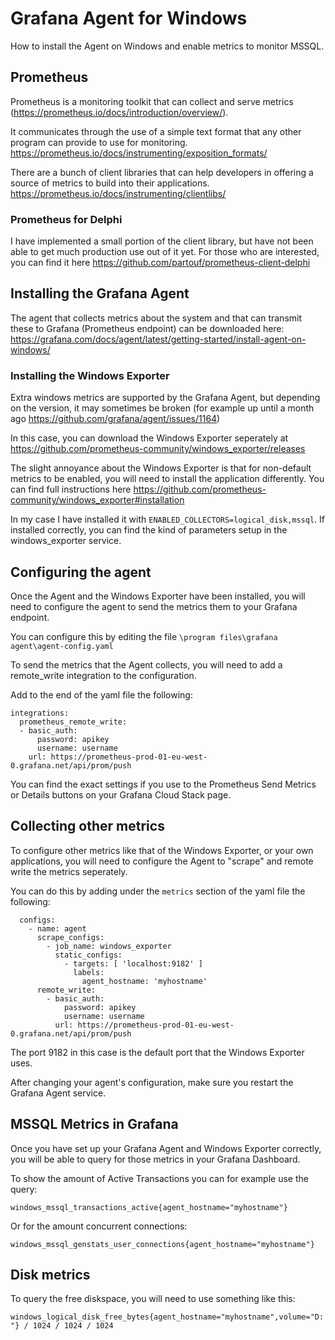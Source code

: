 # Grafana Agent for Windows

How to install the Agent on Windows and enable metrics to monitor MSSQL.

## Prometheus

Prometheus is a monitoring toolkit that can collect and serve metrics (https://prometheus.io/docs/introduction/overview/).

It communicates through the use of a simple text format that any other program can provide to use for monitoring. https://prometheus.io/docs/instrumenting/exposition_formats/

There are a bunch of client libraries that can help developers in offering a source of metrics to build into their applications. https://prometheus.io/docs/instrumenting/clientlibs/

### Prometheus for Delphi

I have implemented a small portion of the client library, but have not been able to get much production use out of it yet. For those who are interested, you can find it here https://github.com/partouf/prometheus-client-delphi

## Installing the Grafana Agent

The agent that collects metrics about the system and that can transmit these to Grafana (Prometheus endpoint) can be downloaded here: https://grafana.com/docs/agent/latest/getting-started/install-agent-on-windows/

### Installing the Windows Exporter

Extra windows metrics are supported by the Grafana Agent, but depending on the version, it may sometimes be broken (for example up until a month ago https://github.com/grafana/agent/issues/1164)

In this case, you can download the Windows Exporter seperately at https://github.com/prometheus-community/windows_exporter/releases

The slight annoyance about the Windows Exporter is that for non-default metrics to be enabled, you will need to install the application differently. You can find full instructions here https://github.com/prometheus-community/windows_exporter#installation

In my case I have installed it with `ENABLED_COLLECTORS=logical_disk,mssql`. If installed correctly, you can find the kind of parameters setup in the windows_exporter service.

## Configuring the agent

Once the Agent and the Windows Exporter have been installed, you will need to configure the agent to send the metrics them to your Grafana endpoint.

You can configure this by editing the file `\program files\grafana agent\agent-config.yaml`

To send the metrics that the Agent collects, you will need to add a remote_write integration to the configuration. 

Add to the end of the yaml file the following:

```
integrations:
  prometheus_remote_write:
  - basic_auth:
      password: apikey
      username: username
    url: https://prometheus-prod-01-eu-west-0.grafana.net/api/prom/push
```

You can find the exact settings if you use to the Prometheus Send Metrics or Details buttons on your Grafana Cloud Stack page.

## Collecting other metrics

To configure other metrics like that of the Windows Exporter, or your own applications, you will need to configure the Agent to "scrape" and remote write the metrics seperately.

You can do this by adding under the `metrics` section of the yaml file the following:

```
  configs:
    - name: agent
      scrape_configs:
        - job_name: windows_exporter
          static_configs:
            - targets: [ 'localhost:9182' ]
              labels:
                agent_hostname: 'myhostname'
      remote_write:
        - basic_auth:
            password: apikey
            username: username
          url: https://prometheus-prod-01-eu-west-0.grafana.net/api/prom/push
```

The port 9182 in this case is the default port that the Windows Exporter uses.

After changing your agent's configuration, make sure you restart the Grafana Agent service.

## MSSQL Metrics in Grafana

Once you have set up your Grafana Agent and Windows Exporter correctly, you will be able to query for those metrics in your Grafana Dashboard.

To show the amount of Active Transactions you can for example use the query:

`windows_mssql_transactions_active{agent_hostname="myhostname"}`

Or for the amount concurrent connections:

`windows_mssql_genstats_user_connections{agent_hostname="myhostname"}`

## Disk metrics

To query the free diskspace, you will need to use something like this:

`windows_logical_disk_free_bytes{agent_hostname="myhostname",volume="D:"} / 1024 / 1024 / 1024`

